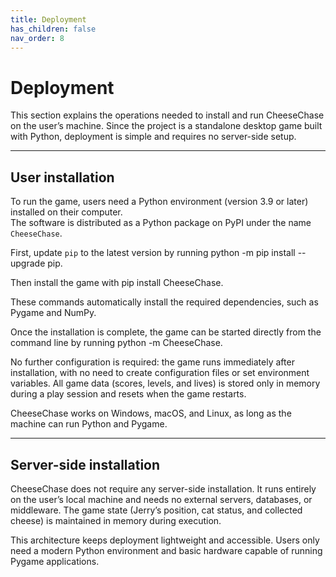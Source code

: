 ```yaml
---
title: Deployment
has_children: false
nav_order: 8
---
```


# Deployment

This section explains the operations needed to install and run CheeseChase on the user’s machine.  Since the project is a standalone desktop game built with Python, deployment is simple and requires no server-side setup.

---

## User installation

To run the game, users need a Python environment (version 3.9 or later) installed on their computer.  
The software is distributed as a Python package on PyPI under the name `CheeseChase`.

First, update `pip` to the latest version by running python -m pip install --upgrade pip.

Then install the game with pip install CheeseChase.

These commands automatically install the required dependencies, such as Pygame and NumPy.

Once the installation is complete, the game can be started directly from the command line by running python -m CheeseChase.


No further configuration is required: the game runs immediately after installation, with no need to create configuration files or set environment variables.  All game data (scores, levels, and lives) is stored only in memory during a play session and resets when the game restarts.

CheeseChase works on Windows, macOS, and Linux, as long as the machine can run Python and Pygame.

---

## Server-side installation

CheeseChase does not require any server-side installation.  It runs entirely on the user’s local machine and needs no external servers, databases, or middleware.  The game state (Jerry’s position, cat status, and collected cheese) is maintained in memory during execution.

This architecture keeps deployment lightweight and accessible.  Users only need a modern Python environment and basic hardware capable of running Pygame applications.
